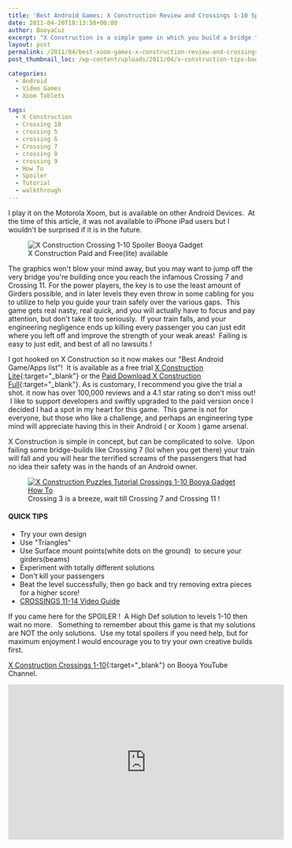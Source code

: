 ```yaml
---
title: 'Best Android Games: X Construction Review and Crossings 1-10 Spoiler'
date: 2011-04-20T18:13:50+00:00
author: BooyaCuz
excerpt: "X Construction is a simple game in which you build a bridge to get your little train across ravines and ditches.  I struggled at first because I am not an architect or engineer, but once you get used to the basics you will have a blast playing this game."
layout: post
permalink: /2011/04/best-xoom-games-x-construction-review-and-crossings-1-10-spoiler.html
post_thumbnail_loc: /wp-content/uploads/2011/04/x-construction-tips-booya-gadget-thumb.jpg

categories:
  - Android
  - Video Games
  - Xoom Tablets

tags:
  - X Construction
  - Crossing 10
  - crossing 5
  - crossing 6
  - Crossing 7
  - crossing 8
  - crossing 9
  - How To
  - Spoiler
  - Tutorial
  - walkthrough
---
```

 I play it on the Motorola Xoom, but is available on other Android Devices.  At the time of this article, it was not available to iPhone iPad users but I wouldn't be surprised if it is in the future.
<figure>
    <img src="{{ site.cdn-url }}/wp-content/uploads/2011/04/x-construction-screenshot-tips-booya-gadget.jpg" 
         alt="X Construction Crossing 1-10 Spoiler Booya Gadget" title="X Construction Crossing 1-10 Spoiler How To">
	<figcaption>X Construction Paid and Free(lite) available</figcaption>
</figure>
The graphics won't blow your mind away, but you may want to jump off the very bridge you're building once you reach the infamous Crossing 7 and Crossing 11. For the power players, the key is to use the least amount of Girders possible, and in later levels they even throw in some cabling for you to utilize to help you guide your train safely over the various gaps.  This game gets real nasty, real quick, and you will actually have to focus and pay attention, but don't take it too seriously.  If your train falls, and your engineering negligence ends up killing every passenger you can just edit where you left off and improve the strength of your weak areas!  Failing is easy to just edit, and best of all no lawsuits !

I got hooked on X Construction so it now makes our "Best Android Game/Apps list"!  It is available as a free trial [X Construction Lite](https://play.google.com/store/apps/details?id=de.hms.xconstruction&hl=en){:target="_blank"} or the [Paid Download X Construction Full](https://play.google.com/store/apps/details?id=de.hms.xconstructionfull&hl=en){:target="_blank"}. As is customary, I recommend you give the trial a shot. it now has over 100,000 reviews and a 4.1 star rating so don't miss out!  I like to support developers and swiftly upgraded to the paid version once I decided I had a spot in my heart for this game.  This game is not for everyone, but those who like a challenge, and perhaps an engineering type mind will appreciate having this in their Android ( or Xoom ) game arsenal.

X Construction is simple in concept, but can be complicated to solve.  Upon failing some bridge-builds like Crossing 7 (lol when you get there) your train will fall and you will hear the terrified screams of the passengers that had no idea their safety was in the hands of an Android owner.
<figure>
	<a href="{{ site.cdn-url }}/wp-content/uploads/2011/04/X-Construction-Review-Tutorial-Crossings-1-10.jpg">
    <img src="{{ site.cdn-url }}/wp-content/uploads/2011/04/X-Construction-Review-Tutorial-Crossings-1-10-640.jpg" 
         alt="X Construction Puzzles Tutorial Crossings 1-10 Booya Gadget How To" title="X Construction Crossing 3"></a>
	<figcaption>Crossing 3 is a breeze, wait till Crossing 7 and Crossing 11 !</figcaption>
</figure>

#### QUICK TIPS
  * Try your own design
  * Use "Triangles"
  * Use Surface mount points(white dots on the ground)  to secure your girders(beams)
  * Experiment with totally different solutions
  * Don't kill your passengers
  * Beat the level successfully, then go back and try removing extra pieces for a higher score!
  * [CROSSINGS 11-14 Video Guide](/2011/05/android-games-x-construction-spoiler-guide-for-crossing-11-14.html)

If you came here for the SPOILER !  A High Def solution to levels 1-10 then wait no more.   Something to remember about this game is that my solutions are NOT the only solutions.  Use my total spoilers if you need help, but for maximum enjoyment I would encourage you to try your own creative builds first. 

[X Construction Crossings 1-10](https://www.youtube.com/watch?v=u0PudbT3tVo){:target="_blank"} on Booya YouTube Channel.
<iframe width="560" height="315" src="https://www.youtube.com/embed/u0PudbT3tVo" frameborder="0" allowfullscreen></iframe>